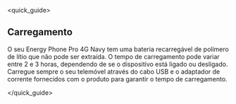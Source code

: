 <quick_guide>
## Carregamento

O seu Energy Phone Pro 4G Navy tem uma bateria recarregável de polímero de lítio que não pode ser extraída. O tempo de carregamento pode variar entre 2 e 3 horas, dependendo de se o dispositivo está ligado ou desligado. Carregue sempre o seu telemóvel através do cabo USB e o adaptador de corrente fornecidos com o produto para garantir o tempo de carregamento.

</quick_guide>
